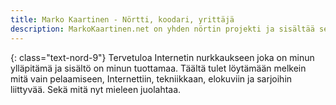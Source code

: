 ```yaml
---
title: Marko Kaartinen - Nörtti, koodari, yrittäjä
description: MarkoKaartinen.net on yhden nörtin projekti ja sisältää sekalaista settiä niin tekniikasta kuin muusta nörtteilystä.
---
```

{: class="text-nord-9"}
Tervetuloa Internetin nurkkaukseen joka on minun ylläpitämä ja sisältö on minun tuottamaa. Täältä tulet löytämään melkein mitä vain pelaamiseen, Internettiin, tekniikkaan, elokuviin ja sarjoihin liittyvää. Sekä mitä nyt mieleen juolahtaa.
